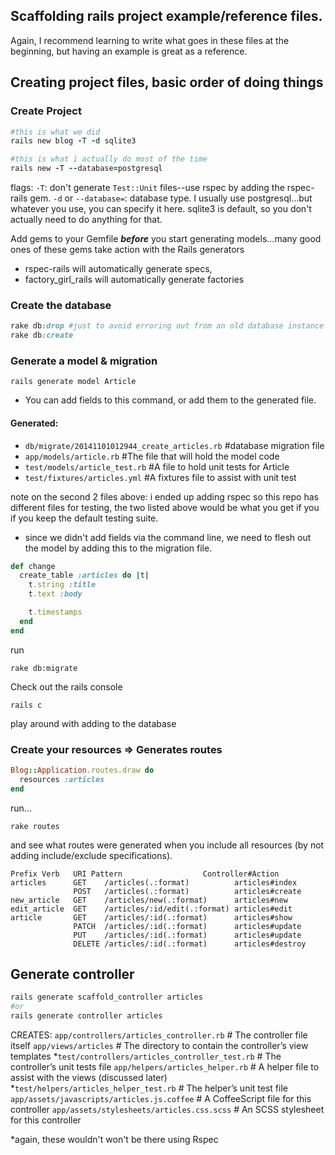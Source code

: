 Scaffolding rails project example/reference files.
-
Again, I recommend learning to write what goes in these files at the beginning, but having an example is great as a reference.
## Creating project files, basic order of doing things


###  Create Project
```ruby
#this is what we did 
rails new blog -T -d sqlite3

#this is what i actually do most of the time
rails new -T --database=postgresql
```

flags:
`-T`: don't generate `Test::Unit` files--use rspec by adding the rspec-rails gem.
`-d` or `--database=`: database type. I usually use postgresql...but whatever you use, you can specify it here. sqlite3 is default, so you don't actually need to do anything for that.

Add gems to your Gemfile **_before_** you start generating models...many good ones of these gems take action with the Rails generators

- rspec-rails will automatically generate specs, 
- factory_girl_rails will automatically generate factories

### Create the database

```ruby
rake db:drop #just to avoid erroring out from an old database instance
rake db:create 
```
### Generate a model & migration

```
rails generate model Article
```
* You can add fields to this command, or add them to the generated file. 

#### Generated:

- `db/migrate/20141101012944_create_articles.rb` #database migration file
- `app/models/article.rb` #The file that will hold the model code
- `test/models/article_test.rb` #A file to hold unit tests for Article
- `test/fixtures/articles.yml` #A fixtures file to assist with unit test

note on the second 2 files above: i ended up adding rspec so this repo has different files for testing, the two listed above would be what you get if you if you keep the default testing suite.

- since we didn't add fields via the command line, we need to flesh out the model by adding this to the migration file.
 
```ruby
def change
  create_table :articles do |t|
    t.string :title
    t.text :body

    t.timestamps
  end
end
```

run
```
rake db:migrate
```

Check out the rails console

```
rails c
```
play around with adding to the database

### Create your resources => Generates routes
```ruby
Blog::Application.routes.draw do
  resources :articles
end
```
run...

```
rake routes
```
and see what routes were generated when you include all resources (by not adding include/exclude specifications).
```
Prefix Verb   URI Pattern                  Controller#Action
articles      GET    /articles(.:format)          articles#index
              POST   /articles(.:format)          articles#create
new_article   GET    /articles/new(.:format)      articles#new
edit_article  GET    /articles/:id/edit(.:format) articles#edit
article       GET    /articles/:id(.:format)      articles#show
              PATCH  /articles/:id(.:format)      articles#update
              PUT    /articles/:id(.:format)      articles#update
              DELETE /articles/:id(.:format)      articles#destroy
```
## Generate controller
```ruby
rails generate scaffold_controller articles
#or 
rails generate controller articles
```

CREATES:
`app/controllers/articles_controller.rb` # The controller file itself
`app/views/articles` # The directory to contain the controller’s view templates
*`test/controllers/articles_controller_test.rb` # The controller’s unit tests file
`app/helpers/articles_helper.rb` # A helper file to assist with the views (discussed later)
*`test/helpers/articles_helper_test.rb` # The helper’s unit test file
`app/assets/javascripts/articles.js.coffee` # A CoffeeScript file for this controller
`app/assets/stylesheets/articles.css.scss` # An SCSS stylesheet for this controller

\*again, these wouldn't won't be there using Rspec

